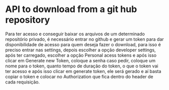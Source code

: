  #  API to download from a git hub repository
 
Para ter acesso e conseguir baixar os arquivos de um determinado repositório 
privado, é necessário entrar no github e gerar um token para dar disponibilidade de acesso
para quem deseja fazer o download, para isso é preciso entrar nas settings,
depois escolher a opção developer settings, após ter carregado, escolher a opção 
Personal acess tokens e após isso clicar em Generate new Token, coloque a senha caso pedir,
coloque um nome para o token, quanto tempo de duração do token, o que o token vai ter acesso e após
isso clicar em generate token, ele será gerado e aí basta copiar o token e colocar no Authorization
que fica dentro do header de cada requisição.
